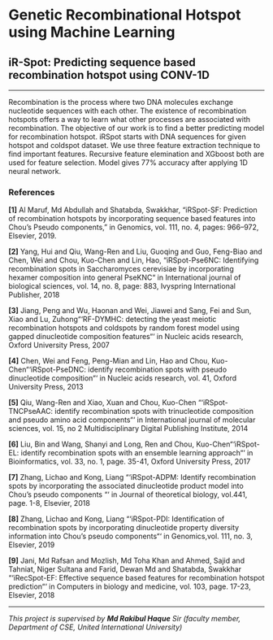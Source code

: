 # Genetic Recombinational Hotspot using Machine Learning
## iR-Spot: Predicting sequence based recombination hotspot using CONV-1D
---


Recombination is the process where two DNA molecules exchange nucleotide sequences with each other. The existence of recombination hotspots offers a way to learn what other processes are associated with recombination. The objective of our work is to find a better predicting model for recombination hotspot. iRSpot starts with DNA sequences for given hotspot and coldspot dataset. We use three feature extraction technique to find important features. Recursive feature elemination and XGboost both are used for feature selection. Model gives 77% accuracy after applying 1D neural network.



### References
**[1]** Al Maruf, Md Abdullah and Shatabda, Swakkhar, “iRSpot-SF: Prediction of recombination hotspots by incorporating sequence based features into Chou’s Pseudo components,” in Genomics, vol. 111, no. 4, pages: 966–972, Elsevier, 2019.

**[2]** Yang, Hui and Qiu, Wang-Ren and Liu, Guoqing and Guo, Feng-Biao and Chen, Wei and Chou, Kuo-Chen and Lin, Hao, “iRSpot-Pse6NC: Identifying recombination spots in Saccharomyces cerevisiae by incorporating hexamer composition into general PseKNC“ in International journal of biological sciences, vol. 14, no. 8, page: 883, Ivyspring International Publisher, 2018

**[3]** Jiang, Peng and Wu, Haonan and Wei, Jiawei and Sang, Fei and Sun, Xiao and Lu, Zuhong“‘RF-DYMHC: detecting the yeast meiotic recombination hotspots and coldspots by random forest model using gapped dinucleotide composition features“‘ in Nucleic acids research, Oxford University Press, 2007

**[4]** Chen, Wei and Feng, Peng-Mian and Lin, Hao and Chou, Kuo-Chen“‘iRSpot-PseDNC: identify recombination spots with pseudo dinucleotide composition“‘ in Nucleic acids research, vol. 41, Oxford University Press, 2013

**[5]** Qiu, Wang-Ren and Xiao, Xuan and Chou, Kuo-Chen “‘iRSpot-TNCPseAAC: identify recombination spots with trinucleotide composition and pseudo amino acid components“‘ in International journal of molecular sciences, vol. 15, no 2 Multidisciplinary Digital Publishing Institute, 2014

**[6]** Liu, Bin and Wang, Shanyi and Long, Ren and Chou, Kuo-Chen“‘iRSpot-EL: identify recombination spots with an ensemble learning approach“‘ in Bioinformatics, vol. 33, no. 1, page. 35-41, Oxford University Press, 2017

**[7]** Zhang, Lichao and Kong, Liang “‘iRSpot-ADPM: Identify recombination spots by incorporating the associated dinucleotide product model into Chou’s pseudo components “‘ in Journal of theoretical biology, vol.441, page. 1-8, Elsevier, 2018

**[8]** Zhang, Lichao and Kong, Liang “‘iRSpot-PDI: Identification of recombination spots by incorporating dinucleotide property diversity information into Chou’s pseudo components“‘ in Genomics,vol. 111, no. 3, Elsevier, 2019

**[9]** Jani, Md Rafsan and Mozlish, Md Toha Khan and Ahmed, Sajid and Tahniat, Niger Sultana and Farid, Dewan Md and Shatabda, Swakkhar “‘iRecSpot-EF: Effective sequence based features for recombination hotspot prediction“‘ in Computers in biology and medicine, vol. 103, page. 17-23, Elsevier, 2018

---
*This project is supervised by **Md Rakibul Haque** Sir (faculty member, Department of CSE, United International University)* 